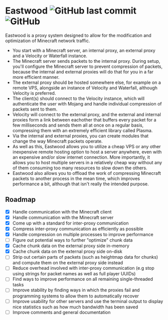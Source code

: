 # Eastwood ![GitHub last commit](https://img.shields.io/github/last-commit/smplite/Eastwood) ![GitHub](https://img.shields.io/github/license/smplite/Eastwood)

Eastwood is a proxy system designed to allow for the modification and optimization of Minecraft network traffic.

* You start with a Minecraft server, an internal proxy, an external proxy and a Velocity or Waterfall instance.
* The Minecraft server sends packets to the internal proxy. During setup, you'll configure the Minecraft server to prevent compression of packets, because the internal and external proxies will do that for you in a far more efficient manner.
* The external proxy should be hosted somewhere else, for example on a remote VPS, alongside an instance of Velocity and Waterfall, although Velocity is preferred.
* The client(s) should connect to the Velocity instance, which will authenticate the user with Mojang and handle individual compression of packets sent to them.
* Velocity will connect to the external proxy, and the external and internal proxies form a link between eachother that buffers every packet for a few milliseconds and sends them all at once on a regular basis, compressing them with an extremely efficient library called Plasma.
* Via the internal and external proxies, you can create modules that change the way Minecraft packets operate.
* As well as this, Eastwood allows you to utilize a cheap VPS or any other inexpensive remote hosting option to host a server anywhere, even with an expensive and/or slow internet connection. More importantly, it allows you to host multiple servers in a relatively cheap way without any of them consuming too many resources to slow down the others.
* Eastwood also allows you to offload the work of compressing Minecraft packets to another process in the mean time, which improves performance a bit, although that isn't really the intended purpose.

## Roadmap

* [x] Handle communication with the Minecraft client
* [x] Handle communication with the Minecraft server
* [x] Come up with a standard for inter-proxy communication
* [x] Compress inter-proxy communication as efficiently as possible
* [x] Handle compression on multiple processes to improve performance
* [ ] Figure out potential ways to further "optimize" chunk data
* [x] Cache chunk data on the external proxy side in-memory
* [x] Cache chunk data on the external proxy side on-disk
* [ ] Strip out certain parts of packets (such as heightmap data for chunks) and compute them on the external proxy side instead
* [ ] Reduce overhead involved with inter-proxy communication (e.g stop using strings for packet names as well as full player UUIDs)
* [ ] Find ways to improve performance on all remaining single-threaded tasks
* [ ] Improve stability by finding ways in which the proxies fail and programming systems to allow them to automatically recover
* [ ] Improve usability for other servers and use the terminal output to display nice statistics such as how much bandwidth has been saved
* [ ] Improve comments and general documentation
